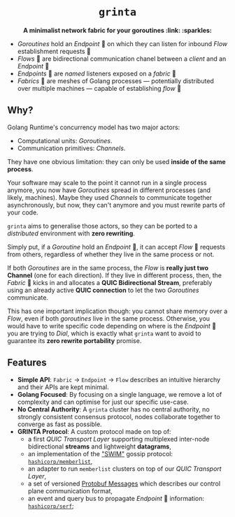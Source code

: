<div align="center">
  <h1><code>grinta</code></h1>

  <p>
    <strong>A minimalist network fabric for your goroutines
    :link: :sparkles:</strong>
  </p>
</div>

* *Goroutines* hold an *Endpoint* :round_pushpin: on which they can listen
  for inbound *Flow* establishment requests :ocean:
* *Flows* :ocean: are bidirectional communication chanel between
  a *client* and an *Endpoint* :round_pushpin:
* *Endpoints* :round_pushpin: are *named* listeners exposed on a *fabric* :link: 
* *Fabrics* :link: are meshes of Golang processes &mdash; potentially
  distributed over multiple machines &mdash; capable of establishing
  *flow* :ocean:

## Why?

Golang Runtime's concurrency model has two major actors:
* Computational units: *Goroutines*.
* Communication primitives: *Channels*. 

They have one obvious limitation: they can only be used **inside of the same
process**.

Your software may scale to the point it cannot run in a single
process anymore, you now have *Goroutines* spread in different
processes (and likely, machines). Maybe they used *Channels* to communicate together asynchronously,
but now, they can't anymore and you must rewrite parts of your code.

`grinta` aims to generalise those actors, so they can be ported to a
*distributed* environment with **zero rewriting**.

Simply put, if a *Goroutine* hold an *Endpoint* :round_pushpin:, it can
accept *Flow* :ocean: requests from others, regardless of whether
they live in the same process or not.

If both *Goroutines* are in the same process, the *Flow* is **really just
two Channel** (one for each direction). If they live in different process,
then, the *Fabric* :link: kicks in and allocates
a **QUIC Bidirectional Stream**, preferably using an already active
**QUIC connection** to let the two *Goroutines* communicate.

This has one important implication though: you cannot share memory over
a *Flow*, even if both *goroutines* live in the same process. Otherwise,
you would have to write specific code depending on where is the *Endpoint*
:round_pushpin: you are trying to *Dial*, which is exactly what `grinta` want
to avoid to guarantee its **zero rewrite portability** promise.

## Features

* **Simple API**: `Fabric` -> `Endpoint` -> `Flow` describes an intuitive
  hierarchy and their APIs are kept minimal.
* **Golang Focused**: By focusing on a single language, we remove a lot of
  complexity and can optimise for just our specific use-case.
* **No Central Authority**: A `grinta` cluster has no central authority, no
  strongly consistent consensus protocol, nodes collaborate together to
  converge as fast as possible.
* **GRINTA Protocol**: A custom protocol made on top of:
  * a first *QUIC Transport Layer* supporting multiplexed inter-node
    bidirectional **streams** and lightweight **datagrams**, 
  * an implementation of the ["SWIM"][swim] gossip protocol:
    [`hashicorp/memberlist`][dep-mbl],
  * an adapter to run `memberlist` clusters on top of our
    *QUIC Transport Layer*,
  * a set of versioned [Protobuf Messages](./proto/grinta) which describes
    our control plane communication format,
  * an event and query bus to propagate *Endpoint* :round_pushpin: information:
    [`hashicorp/serf`][dep-serf];

[swim]: (http://ieeexplore.ieee.org/document/1028914/)
[dep-mbl]: https://pkg.go.dev/github.com/hashicorp/memberlist
[dep-serf]: https://pkg.go.dev/github.com/hashicorp/serf
